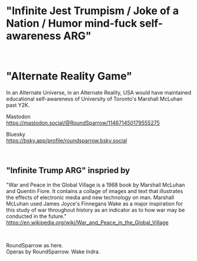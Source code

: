 # "Infinite Jest Trumpism / Joke of a Nation / Humor mind-fuck self-awareness ARG"

&nbsp;

# "Alternate Reality Game"

In an Alternate Universe, in an Alternate Reality, USA would have maintained educational self-awareness of University of Toronto's Marshall McLuhan past Y2K.

Mastodon   
https://mastodon.social/@RoundSparrow/114671450179555275

Bluesky  
https://bsky.app/profile/roundsparrow.bsky.social

&nbsp;

## "Infinite Trump ARG" inspried by

"War and Peace in the Global Village is a 1968 book by Marshall McLuhan and Quentin Fiore. It contains a collage of images and text that illustrates the effects of electronic media and new technology on man. Marshall McLuhan used James Joyce's Finnegans Wake as a major inspiration for this study of war throughout history as an indicator as to how war may be conducted in the future."    
https://en.wikipedia.org/wiki/War_and_Peace_in_the_Global_Village

&nbsp;

RoundSparrow as here.   
Operas by RoundSparrow.
Wake Indra.

